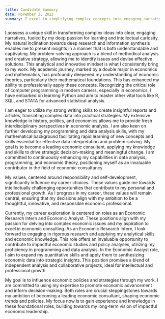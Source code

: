 ```yaml
---
title: Candidate Summary
date: November 3, 2023
summary: I excel in simplifying complex concepts into engaging narratives, combining analytical thinking with creative strategy to solve problems effectively. My academic background in economics and mathematics, complemented by my programming skills, enhances my ability to apply economic theories professionally. 
---
```


I possess a unique skill in transforming complex ideas into clear, engaging narratives, fueled by my deep passion for learning and intellectual curiosity. My natural inclination towards deep research and information synthesis enables me to present insights in a manner that is both understandable and captivating. My problem-solving approach is a blend of methodical analysis and creative strategy, allowing me to identify issues and devise effective solutions. This analytical and innovative mindset is what I consistently bring to my work. My academic journey, marked by a double major in economics and mathematics, has profoundly deepened my understanding of economic theories, particularly their mathematical foundations. This has enhanced my ability to professionally apply these concepts. Recognizing the critical role of computer programming in modern careers, especially in economics, I have embarked on learning Python and aim to master other vital tools like R, SQL, and STATA for advanced statistical analysis.

I am eager to utilize my strong writing skills to create insightful reports and articles, translating complex data into practical strategies. My extensive knowledge in history, politics, and economics allows me to provide fresh interdisciplinary perspectives in economic analysis. I am also keen on further developing my programming and data analysis skills, with my mathematical background facilitating rapid learning of new concepts and skills essential for effective data interpretation and problem-solving. My goal is to become a leading economic consultant, applying my knowledge and skills to drive strategic decision-making and meaningful change. I am committed to continuously enhancing my capabilities in data analysis, programming, and economic theory, positioning myself as an invaluable contributor in the field of economic consultancy.

My values, centered around responsibility and self-development, significantly influence my career choices. These values guide me towards intellectually challenging opportunities that contribute to my personal and professional growth. As I progress in my career, these values will remain central, ensuring that my decisions align with my ambition to be a thoughtful, innovative, and responsible economic professional.

Currently, my career exploration is centered on roles as an Economic Research Intern and Economic Analyst. These positions align with my passion for delving into complex economic issues and my aspiration to excel in economic consulting. As an Economic Research Intern, I look forward to engaging in rigorous research and applying my analytical skills and economic knowledge. This role offers an invaluable opportunity to contribute to impactful economic studies and policy analyses, utilizing my proficiency in programming and data analysis. In the Economic Analyst role, I aim to expand my quantitative skills and apply them to synthesizing economic data into strategic insights. This position promises a blend of independent analysis and collaborative projects, ideal for intellectual and professional growth. 

My goal is to influence economic policies and strategies through my work. I am committed to using my expertise to promote economic advancement and inform decision-making. Both roles are crucial steppingstones towards my ambition of becoming a leading economic consultant, shaping economic trends and policies. My focus now is to gain experience and knowledge in these foundational roles, building towards my long-term vision of impactful economic leadership.

